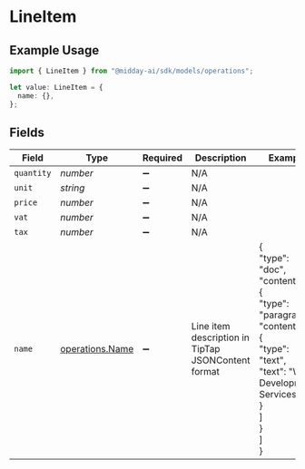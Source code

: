 # LineItem

## Example Usage

```typescript
import { LineItem } from "@midday-ai/sdk/models/operations";

let value: LineItem = {
  name: {},
};
```

## Fields

| Field                                                                                                                            | Type                                                                                                                             | Required                                                                                                                         | Description                                                                                                                      | Example                                                                                                                          |
| -------------------------------------------------------------------------------------------------------------------------------- | -------------------------------------------------------------------------------------------------------------------------------- | -------------------------------------------------------------------------------------------------------------------------------- | -------------------------------------------------------------------------------------------------------------------------------- | -------------------------------------------------------------------------------------------------------------------------------- |
| `quantity`                                                                                                                       | *number*                                                                                                                         | :heavy_minus_sign:                                                                                                               | N/A                                                                                                                              |                                                                                                                                  |
| `unit`                                                                                                                           | *string*                                                                                                                         | :heavy_minus_sign:                                                                                                               | N/A                                                                                                                              |                                                                                                                                  |
| `price`                                                                                                                          | *number*                                                                                                                         | :heavy_minus_sign:                                                                                                               | N/A                                                                                                                              |                                                                                                                                  |
| `vat`                                                                                                                            | *number*                                                                                                                         | :heavy_minus_sign:                                                                                                               | N/A                                                                                                                              |                                                                                                                                  |
| `tax`                                                                                                                            | *number*                                                                                                                         | :heavy_minus_sign:                                                                                                               | N/A                                                                                                                              |                                                                                                                                  |
| `name`                                                                                                                           | [operations.Name](../../models/operations/name.md)                                                                               | :heavy_minus_sign:                                                                                                               | Line item description in TipTap JSONContent format                                                                               | {<br/>"type": "doc",<br/>"content": [<br/>{<br/>"type": "paragraph",<br/>"content": [<br/>{<br/>"type": "text",<br/>"text": "Web Development Services"<br/>}<br/>]<br/>}<br/>]<br/>} |